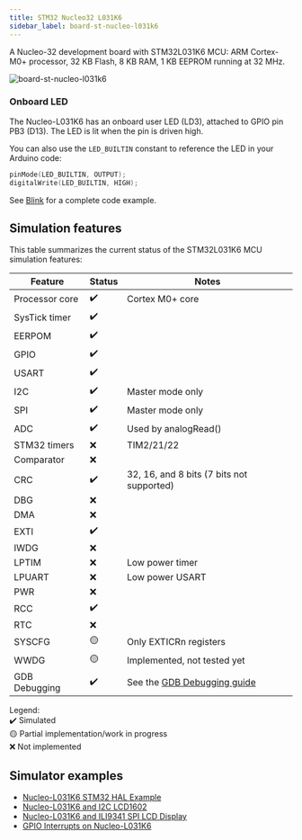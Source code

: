 ```yaml
---
title: STM32 Nucleo32 L031K6
sidebar_label: board-st-nucleo-l031k6
---
```


A Nucleo-32 development board with STM32L031K6 MCU: ARM Cortex-M0+ processor, 32 KB Flash, 8 KB RAM, 1 KB EEPROM running at 32 MHz.

![board-st-nucleo-l031k6](https://raw.githubusercontent.com/wokwi/wokwi-boards/main/boards/st-nucleo-l031k6/board.svg)

### Onboard LED

The Nucleo-L031K6 has an onboard user LED (LD3), attached to GPIO pin PB3 (D13). The LED is lit when the pin is driven high.

You can also use the `LED_BUILTIN` constant to reference the LED in your Arduino code:

```cpp
pinMode(LED_BUILTIN, OUTPUT);
digitalWrite(LED_BUILTIN, HIGH);
```

See [Blink](https://wokwi.com/projects/367243685392886785) for a complete code example.

## Simulation features

This table summarizes the current status of the STM32L031K6 MCU simulation features:

| Feature        | Status | Notes                                           |
| -------------- | ------ | ----------------------------------------------- |
| Processor core | ✔️     | Cortex M0+ core                                 |
| SysTick timer  | ✔️     |                                                 |
| EERPOM         | ✔️     |                                                 |
| GPIO           | ✔️     |                                                 |
| USART          | ✔️     |                                                 |
| I2C            | ✔️     | Master mode only                                |
| SPI            | ✔️     | Master mode only                                |
| ADC            | ✔️     | Used by analogRead()                            |
| STM32 timers   | ❌     | TIM2/21/22                                      |
| Comparator     | ❌     |                                                 |
| CRC            | ✔️     | 32, 16, and 8 bits (7 bits not supported)       |
| DBG            | ❌     |                                                 |
| DMA            | ❌     |                                                 |
| EXTI           | ✔️     |                                                 |
| IWDG           | ❌     |                                                 |
| LPTIM          | ❌     | Low power timer                                 |
| LPUART         | ❌     | Low power USART                                 |
| PWR            | ❌     |                                                 |
| RCC            | ✔️     |                                                 |
| RTC            | ❌     |                                                 |
| SYSCFG         | 🟡     | Only EXTICRn registers                          |
| WWDG           | 🟡     | Implemented, not tested yet                     |
| GDB Debugging  | ✔️     | See the [GDB Debugging guide](../gdb-debugging) |

Legend:  
✔️ Simulated  
🟡 Partial implementation/work in progress  
❌ Not implemented

## Simulator examples

- [Nucleo-L031K6 STM32 HAL Example](https://wokwi.com/projects/367244067477216257)
- [Nucleo-L031K6 and I2C LCD1602](https://wokwi.com/projects/367245102561225729)
- [Nucleo-L031K6 and ILI9341 SPI LCD Display](https://wokwi.com/projects/367245384072432641)
- [GPIO Interrupts on Nucleo-L031K6](https://wokwi.com/projects/367245698833985537)
